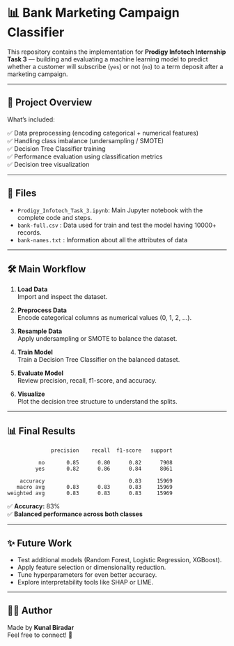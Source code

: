 
# 📊 Bank Marketing Campaign Classifier

This repository contains the implementation for **Prodigy Infotech Internship Task 3** — building and evaluating a machine learning model to predict whether a customer will subscribe (`yes`) or not (`no`) to a term deposit after a marketing campaign.


---

## 🚀 Project Overview

What’s included:

✅ Data preprocessing (encoding categorical + numerical features)  
✅ Handling class imbalance (undersampling / SMOTE)  
✅ Decision Tree Classifier training  
✅ Performance evaluation using classification metrics  
✅ Decision tree visualization

---

## 📁 Files

- `Prodigy_Infotech_Task_3.ipynb`: Main Jupyter notebook with the complete code and steps.
- `bank-full.csv` : Data used for train and test the model having 10000+ records.
- `bank-names.txt` : Information about all the attributes of data
---

## 🛠️ Main Workflow

1. **Load Data**  
   Import and inspect the dataset.

2. **Preprocess Data**  
   Encode categorical columns as numerical values (0, 1, 2, …).

3. **Resample Data**  
   Apply undersampling or SMOTE to balance the dataset.

4. **Train Model**  
   Train a Decision Tree Classifier on the balanced dataset.

5. **Evaluate Model**  
   Review precision, recall, f1-score, and accuracy.

6. **Visualize**  
   Plot the decision tree structure to understand the splits.

---

## 📊 Final Results

```
              precision    recall  f1-score   support

          no       0.85      0.80      0.82      7908
         yes       0.82      0.86      0.84      8061

    accuracy                           0.83     15969
   macro avg       0.83      0.83      0.83     15969
weighted avg       0.83      0.83      0.83     15969
```

✅ **Accuracy:** 83%  
✅ **Balanced performance across both classes**

---

## ✨ Future Work

- Test additional models (Random Forest, Logistic Regression, XGBoost).  
- Apply feature selection or dimensionality reduction.  
- Tune hyperparameters for even better accuracy.  
- Explore interpretability tools like SHAP or LIME.

---

## 👨‍💻 Author

Made by **Kunal Biradar**  
Feel free to connect! 🚀
